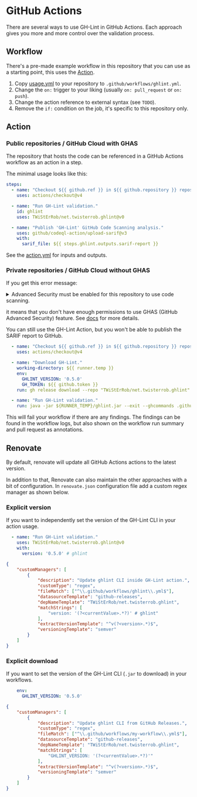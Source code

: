 # GitHub Actions

There are several ways to use GH-Lint in GitHub Actions.
Each approach gives you more and more control over the validation process.

## Workflow

There's a pre-made example workflow in this repository that you can use as a starting point, this uses
the [Action](#public-repositories--github-cloud-with-ghas).

1. Copy [usage.yml][usage.yml] to your repository to `.github/workflows/ghlint.yml`.
2. Change the `on:` trigger to your liking (usually `on: pull_request` or `on: push`).
3. Change the action reference to external syntax (see `TODO`).
4. Remove the `if:` condition on the job, it's specific to this repository only.

[usage.yml]: https://github.com/TWiStErRob/net.twisterrob.ghlint/blob/main/.github/workflows/usage.yml

## Action

### Public repositories / GitHub Cloud with GHAS

The repository that hosts the code can be referenced in a GitHub Actions workflow as an action in a step.

The minimal usage looks like this:

```yaml
steps:
  - name: "Checkout ${{ github.ref }} in ${{ github.repository }} repository."
    uses: actions/checkout@v4

  - name: "Run GH-Lint validation."
    id: ghlint
    uses: TWiStErRob/net.twisterrob.ghlint@v0

  - name: "Publish 'GH-Lint' GitHub Code Scanning analysis."
    uses: github/codeql-action/upload-sarif@v3
    with:
      sarif_file: ${{ steps.ghlint.outputs.sarif-report }}
```

See the [action.yml][action.yml] for inputs and outputs.

[action.yml]: https://github.com/TWiStErRob/net.twisterrob.ghlint/blob/main/action.yml

### Private repositories / GitHub Cloud without GHAS

If you get this error message:
<details><summary>Advanced Security must be enabled for this repository to use code scanning.</summary>

```
Run github/codeql-action/upload-sarif@v3
  with:
    ...

RequestError [HttpError]: Advanced Security must be enabled for this repository to use code scanning.
{
    status: 403,
    response: {
        url: 'https://api.github.com/repos/<org>/<repo>/code-scanning/analysis/status',
        status: 403,
        data: {
            message: 'Advanced Security must be enabled for this repository to use code scanning.
```

</details>

it means that you don't have enough permissions to use GHAS (GitHub Advanced Security) feature.
See [docs](https://docs.github.com/en/code-security/code-scanning/troubleshooting-code-scanning/advanced-security-must-be-enabled)
for more details.

You can still use the GH-Lint Action, but you won't be able to publish the SARIF report to GitHub.

```yaml
  - name: "Checkout ${{ github.ref }} in ${{ github.repository }} repository."
    uses: actions/checkout@v4

  - name: "Download GH-Lint."
    working-directory: ${{ runner.temp }}
    env:
      GHLINT_VERSION: '0.5.0'
      GH_TOKEN: ${{ github.token }}
    run: gh release download --repo "TWiStErRob/net.twisterrob.ghlint" "v${GHLINT_VERSION}" --pattern "ghlint.jar"

  - name: "Run GH-Lint validation."
    run: java -jar ${RUNNER_TEMP}/ghlint.jar --exit --ghcommands .github/workflows/*.yml
```

This will fail your workflow if there are any findings.
The findings can be found in the workflow logs,
but also shown on the workflow run summary and pull request as annotations.

## Renovate

By default, renovate will update all GitHub Actions actions to the latest version.

In addition to that, Renovate can also maintain the other approaches with a bit of configuration.
In `renovate.json` configuration file add a custom regex manager as shown below.

### Explicit version

If you want to independently set the version of the GH-Lint CLI in your action usage.

```yaml
  - name: "Run GH-Lint validation."
    uses: TWiStErRob/net.twisterrob.ghlint@v0
    with:
      version: '0.5.0' # ghlint
```

```json
{
	"customManagers": [
		{
			"description": "Update ghlint CLI inside GH-Lint action.",
			"customType": "regex",
			"fileMatch": ["^\\.github/workflows/ghlint\\.yml$"],
			"datasourceTemplate": "github-releases",
			"depNameTemplate": "TWiStErRob/net.twisterrob.ghlint",
			"matchStrings": [
				"version: '(?<currentValue>.*?)' # ghlint"
			],
			"extractVersionTemplate": "^v(?<version>.*)$",
			"versioningTemplate": "semver"
		}
	]
}
```

### Explicit download

If you want to set the version of the GH-Lint CLI (`.jar` to download) in your workflows.

```yaml
    env:
      GHLINT_VERSION: '0.5.0'
```

```json
{
	"customManagers": [
		{
			"description": "Update ghlint CLI from GitHub Releases.",
			"customType": "regex",
			"fileMatch": ["^\\.github/workflows/my-workflow\\.yml$"],
			"datasourceTemplate": "github-releases",
			"depNameTemplate": "TWiStErRob/net.twisterrob.ghlint",
			"matchStrings": [
				"GHLINT_VERSION: '(?<currentValue>.*?)'"
			],
			"extractVersionTemplate": "^v(?<version>.*)$",
			"versioningTemplate": "semver"
		}
	]
}
```
